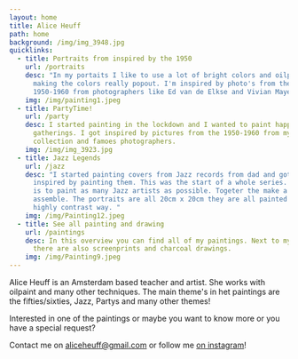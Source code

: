 ```yaml
---
layout: home
title: Alice Heuff
path: home
background: /img/img_3948.jpg
quicklinks:
  - title: Portraits from inspired by the 1950
    url: /portraits
    desc: "In my portaits I like to use a lot of bright colors and oilpaint is
      making the colors really popout. I'm inspired by photo's from the
      1950-1960 from photographers like Ed van de Elkse and Vivian Mayer. "
    img: /img/painting1.jpeg
  - title: PartyTime!
    url: /party
    desc: I started painting in the lockdown and I wanted to paint happy and funny
      gatherings. I got inspired by pictures from the 1950-1960 from my personal
      collection and famoes photographers.
    img: /img/img_3923.jpg
  - title: Jazz Legends
    url: /jazz
    desc: "I started painting covers from Jazz records from dad and got really
      inspired by painting them. This was the start of a whole series. My goal
      is to paint as many Jazz artists as possible. Togeter the make a nice
      assemble. The portraits are all 20cm x 20cm they are all painted in a
      highly contrast way. "
    img: /img/Painting12.jpeg
  - title: See all painting and drawing
    url: /paintings
    desc: In this overview you can find all of my paintings. Next to my oilpaintings
      there are also screenprints and charcoal drawings.
    img: /img/Painting9.jpeg
---
```

Alice Heuff is an Amsterdam based teacher and artist. She works with oilpaint and many other techniques. The main theme's in het paintings are the fifties/sixties, Jazz,  Partys and many other themes! 

Interested in one of the paintings or maybe you want to know more or you have a special request?

Contact me on [aliceheuff@gmail.com](aliceheuff@gmail.com) or follow me [on instagram](https://www.instagram.com/alice_heuff/)!
